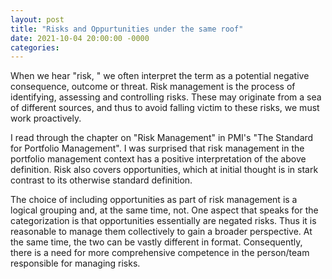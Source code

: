 ```yaml
---
layout: post
title: "Risks and Oppurtunities under the same roof"
date: 2021-10-04 20:00:00 -0000
categories:
---
```


When we hear "risk, " we often interpret the term as a potential negative consequence, outcome or threat. Risk management is the process of identifying, assessing and controlling risks. These may originate from a sea of different sources, and thus to avoid falling victim to these risks, we must work proactively. 

I read through the chapter on "Risk Management" in PMI's "The Standard for Portfolio Management". I was surprised that risk management in the portfolio management context has a positive interpretation of the above definition. Risk also covers opportunities, which at initial thought is in stark contrast to its otherwise standard definition. 

The choice of including opportunities as part of risk management is a logical grouping and, at the same time, not. One aspect that speaks for the categorization is that opportunities essentially are negated risks. Thus it is reasonable to manage them collectively to gain a broader perspective. At the same time, the two can be vastly different in format. Consequently, there is a need for more comprehensive competence in the person/team responsible for managing risks. 
